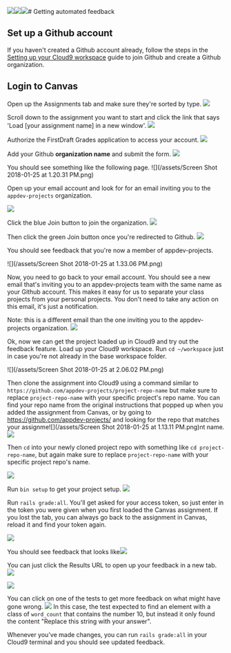 ![](/assets/Screen_Shot_2018-01-25_at_1_11_56_PM.png)![](/assets/Screen_Shot_2018-01-25_at_1_13_11_PM.png)![](/assets/Screen_Shot_2018-01-25_at_2_15_16_PM.png)# Getting automated feedback

## Set up a Github account

If you haven't created a Github account already, follow the steps in the [Setting up your Cloud9 workspace](setting-up-your-cloud9-workspace.md) guide to join Github and create a Github organization.

## Login to Canvas

Open up the Assignments tab and make sure they're sorted by type. 
![](/assets/login-canvas.png)

Scroll down to the assignment you want to start and click the link that says 'Load [your assignment name] in a new window'. 
![](/assets/load-assignment.png)

Authorize the FirstDraft Grades application to access your account. 
![](/assets/Screen_Shot_2018-01-25_at_1_15_14_PM.png)

Add your Github **organization name** and submit the form. 
![](/assets/Screen_Shot_2018-01-25_at_1_18_31_PM.png)

You should see something like the following page.
![](/assets/Screen Shot 2018-01-25 at 1.20.31 PM.png)

Open up your email account and look for for an email inviting you to the `appdev-projects` organization.

![](/assets/Screen_Shot_2018-01-25_at_1_22_47_PM.png)

Click the blue Join button to join the organization. 
![](/assets/Screen_Shot_2018-01-25_at_1_25_19_PM.png)

Then click the green Join button once you're redirected to Github.
![](/assets/Screen_Shot_2018-01-25_at_1_29_37_PM.png)

You should see feedback that you're now a member of appdev-projects. 

![](/assets/Screen Shot 2018-01-25 at 1.33.06 PM.png)

Now, you need to go back to your email account. You should see a new email that's inviting you to an appdev-projects team with the same name as your Github account. This makes it easy for us to separate your class projects from your personal projects. You don't need to take any action on this email, it's just a notification.  

Note: this is a different email than the one inviting you to the appdev-projects organization.
![](/assets/Screen_Shot_2018-01-25_at_1_36_57_PM.png)

Ok, now we can get the project loaded up in Cloud9 and try out the feedback feature. Load up your Cloud9 workspace. Run `cd ~/workspace` just in case you're not already in the base workspace folder. 

![](/assets/Screen Shot 2018-01-25 at 2.06.02 PM.png)

Then clone the assignment into Cloud9 using a command similar to `https://github.com/appdev-projects/project-repo-name` but make sure to replace `project-repo-name` with your specific project's repo name. You can find your repo name from the original instructions that popped up when you added the assignment from Canvas, or by going to https://github.com/appdev-projects/ and looking for the repo that matches your assignme![](/assets/Screen Shot 2018-01-25 at 1.13.11 PM.png)nt name. 
![](/assets/git-clone.png)

Then `cd` into your newly cloned project repo with something like `cd project-repo-name`, but again make sure to replace `project-repo-name` with your specific project repo's name.

![](/assets/cd-into-project-folder.png)

Run `bin setup` to get your project setup. 
![](/assets/bin-setup.png)

Run `rails grade:all`. You'll get asked for your access token, so just enter in the token you were given when you first loaded the Canvas assignment. If you lost the tab, you can always go back to the assignment in Canvas, reload it and find your token again. 

![](/assets/rails-grade.png)

You should see feedback that looks like![](/assets/rails-grade-feedback.png)

You can just click the Results URL to open up your feedback in a new tab. 
![](/assets/rails-grade-click-url.png)

![](/assets/rails-grade-results.png)

You can click on one of the tests to get more feedback on what might have gone wrong. 
![](/assets/rails-grade-results-details.png)
In this case, the test expected to find an element with a class of `word_count` that contains the number 10, but instead it only found the content "Replace this string with your answer". 

Whenever you've made changes, you can run `rails grade:all` in your Cloud9 terminal and you should see updated feedback. 

